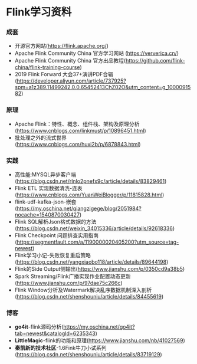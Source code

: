 # Flink学习资料


### 成套
*  开源官方网站(https://flink.apache.org/)
*  Apache Flink Community China 官方学习网站 (https://ververica.cn/)
*  Apache Flink Community China 官方出品教程(https://github.com/flink-china/flink-training-course)
* 2019 Flink Forward 大会37+演讲PDF合辑(https://developer.aliyun.com/article/737925?spm=a1z389.11499242.0.0.65452413ChZ02O&utm_content=g_1000091582)

### 原理
* Apache Flink：特性、概念、组件栈、架构及原理分析(https://www.cnblogs.com/linkmust/p/10896451.html)
* 批处理之外的流式世界(https://www.cnblogs.com/huxi2b/p/6878843.html)

### 实践
* 高性能:MYSQL异步客户端(https://blog.csdn.net/rlnlo2pnefx9c/article/details/83829461)
* Flink ETL 实现数据清洗-连表(https://www.cnblogs.com/YuanWeiBlogger/p/11815828.html)
* flink-udf-kafka-json-嵌套(https://my.oschina.net/qiangzigege/blog/2051984?nocache=1540870030427)
* Flink SQL解析Json格式数据的方法(https://blog.csdn.net/weixin_34015336/article/details/92618336)
* Flink Checkpoint 问题排查实用指南(https://segmentfault.com/a/1190000020405200?utm_source=tag-newest)
* Flink学习小记-失败恢复重启策略(https://blog.csdn.net/yangxiaobo118/article/details/89644198)
* Flink的Side Output侧输出(https://www.jianshu.com/p/0350cd9a38b5)
* Spark Streaming/Flink广播实现作业配置动态更新(https://www.jianshu.com/p/97dae75c266c)
* Flink Window分析及Watermark解决乱序数据机制深入剖析(https://blog.csdn.net/shenshouniu/article/details/84455619)

### 博客
* **go4it**-flink源码分析(https://my.oschina.net/go4it?tab=newest&catalogId=6235343)
* **LittleMagic**-flink的功能和原理(https://www.jianshu.com/nb/41027569)
* **秦凯新的技术社区**-1.6Fink牛刀小试系列(https://blog.csdn.net/shenshouniu/article/details/83719129)
